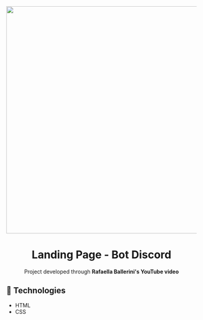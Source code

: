 <div align="center">
  <img src="https://user-images.githubusercontent.com/69552520/167265542-ad94e1c3-13a4-4a75-8282-35e8f6b01c29.png" width="600px">
  <h1>Landing Page - Bot Discord</h1>
  <p>Project developed through <strong>Rafaella Ballerini's YouTube video</strong></p>
</div>

<h2>🚀 Technologies</h2>
<ul>
  <li>HTML</li>
  <li>CSS</li>
</ul>
